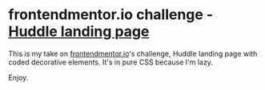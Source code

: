 # frontendmentor.io challenge - [Huddle landing page](https://www.frontendmentor.io/challenges/huddle-landing-page-596348)

This is my take on [frontendmentor.io](http://frontendmentor.io)'s challenge, Huddle landing page with coded decorative elements.
It's in pure CSS because I'm lazy.

Enjoy.

